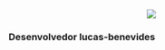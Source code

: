 <h1 align="center">
    <img src="https://readme-typing-svg.herokuapp.com/?font=Righteous&size=35&center=true&vCenter=true&width=500&height=70&duration=2900&lines=Olá;\(O.O)/Bem+Vindo;+Sou+Lucas+benevides;" 
        />
</h1>
<h3>Desenvolvedor lucas-benevides </h3>
<!--
**Th3L4stL1f3/Th3L4stL1f3** is a ✨ _special_ ✨ repository because its `README.md` (this file) appears on your GitHub profile.

Here are some ideas to get you started:

- 🔭 Eu estou trabalhando atualmente como, consultor de proteção veicular SG
- 🌱 Eu estou estudando para ser analista de dados
- 🤔 Estou procurando ajuda para aprender e me desenvolver como analista de dados, para poder alcançar uma liberdade com meu tempo.
- 💬 Fique a vontade para perguntar qualquer coisa.
- 📫 Voce pode entrar em contato comigo atraves dos seguintes canai: 📸instagram:https://www.instagram.com/lucasazin/
- ⚡ Fatos interessante sobre mim: Sou formado em pintura artistica (tecnicas de cimento queimado, marmorizado e folheamento com ouro)
-->
<div>
  <a href="https://github.com/denisilvace"> 
<img height="42%" src="https://github-readme-stats.vercel.app/api?username=LucasBenevides&show_icons=true&theme=dark&include_all_commits=true&count_private=true"/>
  <img height="50%
" src="https://github-readme-stats.vercel.app/api/top-langs/?username=LucasBenevides&layout=compact&langs_count=16&theme=dark"/>
</div>
